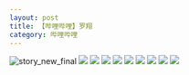 ```yaml
---
layout: post
title: 【哔哩哔哩】罗翔
category: 哔哩哔哩
---
```

![story_new_final](http://rzda7rj3c.hd-bkt.clouddn.com/img/story_new_final_0322.png)
![](http://rzdb2xp2h.hd-bkt.clouddn.com/img/luo-220613-6.jpg)
![](http://rzdb2xp2h.hd-bkt.clouddn.com/img/luo-220613-5.jpg)
![](http://rzdb2xp2h.hd-bkt.clouddn.com/img/luo-220613-4.jpg)
![](http://rzdb2xp2h.hd-bkt.clouddn.com/img/luo-220613-3.jpg)
![](http://rzdb2xp2h.hd-bkt.clouddn.com/img/luo-220613-2.jpg)
![](http://rzdb2xp2h.hd-bkt.clouddn.com/img/luo-220613-1.jpg)
![](http://rzdb2xp2h.hd-bkt.clouddn.com/img/luo-220613-9.jpg)
![](http://rzdb2xp2h.hd-bkt.clouddn.com/img/luo-220613-8.jpg)
![](http://rzdb2xp2h.hd-bkt.clouddn.com/img/luo-220613-7.jpg)
  




